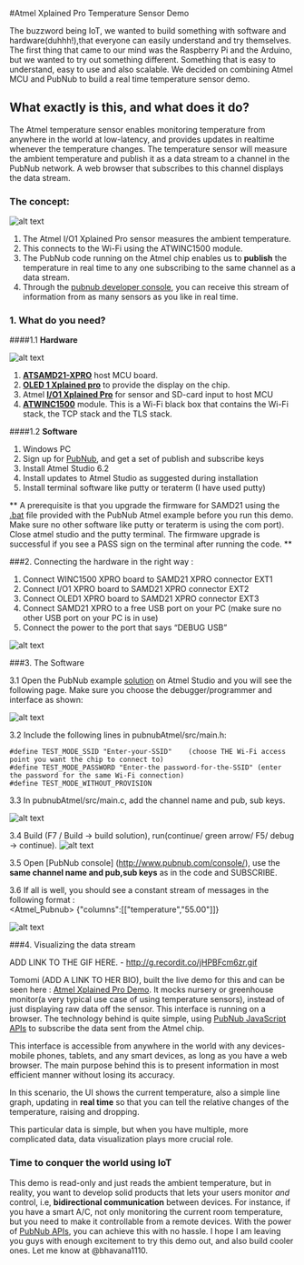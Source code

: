 #Atmel Xplained Pro Temperature Sensor Demo
 

The buzzword being IoT, we wanted to build something with software and hardware(duhhh!),that everyone can easily understand and try themselves. The first thing that came to our mind was the Raspberry Pi and the Arduino, but we wanted to try out something different. Something that is easy to understand, easy to use and also scalable. We decided on combining Atmel MCU and PubNub to build a real time temperature sensor demo. 

 
## What exactly is this, and what does it do?

The Atmel temperature sensor enables monitoring temperature from anywhere in the world at low-latency, and provides updates in realtime whenever the temperature changes. 
The temperature sensor will measure the ambient temperature and publish it as a data stream to a channel in the PubNub network. A web browser that subscribes to this channel displays the data stream. 

### The concept: 

![alt text](images/demofunctionality.png)

1. The Atmel I/O1 Xplained Pro sensor measures the ambient temperature. 
2. This connects to the Wi-Fi using the ATWINC1500 module.
3. The PubNub code running on the Atmel chip enables us to **publish** the temperature in real time to any one subscribing to the same channel as a data stream.
4. Through the [pubnub developer console](http://www.pubnub.com/console/), you can receive this stream of information from as many sensors as you like in real time. 
 

### 1. What do you need?

####1.1 **Hardware**

![alt text](images/components.png)	
	

1. **[ATSAMD21-XPRO](http://www.atmel.com/tools/atsamd21-xpro.aspx)** host MCU board.
2. **[OLED 1 Xplained pro](http://www.atmel.com/tools/atoled1-xpro.aspx)** to provide the display on the chip.  
3. Atmel **[I/O1 Xplained Pro](http://www.atmel.com/tools/atio1-xpro.aspx)** for sensor and SD-card input to host MCU
4. **[ATWINC1500](http://www.atmel.com/devices/atwinc1500.aspx)** module. This is a Wi-Fi black box that contains the Wi-Fi stack, the TCP stack and the TLS stack.
	

####1.2 **Software**

1. Windows PC
2. Sign up for [PubNub](https://www.pubnub.com), and get a set of publish and subscribe keys 
3. Install Atmel Studio 6.2
4. Install updates to Atmel Studio as suggested during installation 
5. Install terminal software like putty or teraterm (I have used putty)

** A prerequisite is that you upgrade the firmware for SAMD21 using the [.bat](src/samd21_xplained_pro_firmware_update.bat) file provided with the PubNub Atmel example before you run this demo. Make sure no other software like putty or teraterm is using the com port). Close atmel  studio and the putty terminal. The firmware upgrade is successful if you see a PASS sign on the terminal after running the code. **


###2. Connecting the hardware in the right way : 

1. Connect WINC1500 XPRO board to SAMD21 XPRO connector EXT1
2. Connect I/O1 XPRO board to SAMD21 XPRO connector EXT2
3. Connect OLED1 XPRO board to SAMD21 XPRO connector EXT3
4. Connect SAMD21 XPRO to a free USB port on your PC (make sure no other USB port on your PC is in use)
5. Connect the power to the port that says “DEBUG USB”
	
	
![alt text](images/FullSizeRender.png)	
	
###3. The Software 

3.1 Open the PubNub example [solution](pubnubAtmel/PubNub_EXAMPLE.atsln) on Atmel Studio and you will see the following page. Make sure you choose the debugger/programmer and interface as shown: 

![alt text](images/opening.png)	

3.2  Include the following lines in pubnubAtmel/src/main.h: 
	
```
#define TEST_MODE_SSID "Enter-your-SSID"	(choose THE Wi-Fi access point you want the chip to connect to)
#define TEST_MODE_PASSWORD "Enter-the password-for-the-SSID" (enter the password for the same Wi-Fi connection)
#define TEST_MODE_WITHOUT_PROVISION
```

3.3 In pubnubAtmel/src/main.c, add the channel name and pub, sub keys. 

![alt text](images/channel.png)	

3.4 Build (F7 / Build -> build solution), run(continue/ green arrow/ F5/ debug -> continue).
![alt text](images/build.png)	

3.5 Open [PubNub console] (http://www.pubnub.com/console/), use the **same channel name and pub,sub keys** as in the code and SUBSCRIBE. 

3.6 If all is well, you should see a constant stream of messages in the following format :                  
	      <Atmel_Pubnub> {"columns":[["temperature","55.00"]]}
	
![alt text](images/fullsetup.png)	

###4. Visualizing the data stream

ADD LINK TO THE GIF HERE. - http://g.recordit.co/jHPBFcm6zr.gif

Tomomi (ADD A LINK TO HER BIO), built the live demo for this and can be seen here : [Atmel Xplained Pro Demo](http://pubnub.github.io/atmel-temperature-demo/). It mocks nursery or greenhouse monitor(a very typical use case of using temperature sensors), instead of just displaying raw data off the sensor. This interface is running on a browser. The technology behind is quite simple, using [PubNub JavaScript APIs](https://www.pubnub.com/docs/javascript/javascript-sdk.html) to subscribe the data sent from the Atmel chip.

This interface is accessible from anywhere in the world with any devices- mobile phones, tablets, and any smart devices, as long as you have a web browser.
The main purpose behind this is to present information in most efficient manner without losing its accuracy.

In this scenario, the UI shows the current temperature, also a simple line graph, updating in **real time** so that you can tell the relative changes of the temperature, raising and dropping.

This particular data is simple, but when you have multiple, more complicated data, data visualization plays more crucial role. 



### Time to conquer the world using IoT

This demo is read-only and just reads the ambient temperature, but in reality, you want to develop solid products that lets your users monitor *and* control, i.e, **bidirectional communication** between devices. For instance, if you have a smart A/C, not only monitoring the current room temperature, but you need to make it controllable from a remote devices. With the power of [PubNub APIs](https://www.pubnub.com/developers/), you can achieve this with no hassle. 
I hope I am leaving you guys with enough excitement to try this demo out, and also build cooler ones. Let me know at @bhavana1110. 



